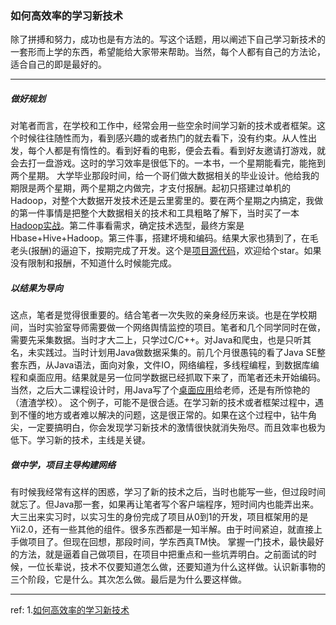 ### 如何高效率的学习新技术
除了拼搏和努力，成功也是有方法的。写这个话题，用以阐述下自己学习新技术的一套形而上学的东西，希望能给大家带来帮助。当然，每个人都有自己的方法论，适合自己的即是最好的。
***

##### 做好规划
对笔者而言，在学校和工作中，经常会用一些空余时间学习新的技术或者框架。这个时候往往随性而为，看到感兴趣的或者热门的就去看下，没有约束。从人性出发，每个人都是有惰性的。看到好看的电影，便会去看。看到好友邀请打游戏，就会去打一盘游戏。这时的学习效率是很低下的。一本书，一个星期能看完，能拖到两个星期。
大学毕业那段时间，给一个哥们做大数据相关的毕业设计。他给我的期限是两个星期，两个星期之内做完，才支付报酬。起初只搭建过单机的Hadoop，对整个大数据开发技术还是云里雾里的。要在两个星期之内搞定，我做的第一件事情是把整个大数据相关的技术和工具粗略了解下，当时买了一本[Hadoop实战](https://book.douban.com/subject/20275953/)。第二件事看需求，确定技术选型，最终方案是Hbase+Hive+Hadoop。第三件事，搭建坏境和编码。结果大家也猜到了，在毛老头(报酬)的逼迫下，按期完成了开发。这个是[项目源代码](https://github.com/gglinux/wifi)，欢迎给个star。如果没有限制和报酬，不知道什么时候能完成。



##### 以结果为导向
这点，笔者是觉得很重要的。结合笔者一次失败的亲身经历来谈。也是在学校期间，当时实验室导师需要做一个网络舆情监控的项目。笔者和几个同学同时在做，需要先采集数据。当时才大二上，只学过C/C++。对Java和爬虫，也是只听其名，未实践过。当时计划用Java做数据采集的。前几个月很愚钝的看了Java SE整套东西，从Java语法，面向对象，文件IO，网络编程，多线程编程，到数据库编程和桌面应用。结果就是另一位同学数据已经抓取下来了，而笔者还未开始编码。当然，之后大二课程设计时，用Java写了个[桌面应用](https://github.com/gglinux/xingwen)给老师，还是有所惊艳的（渣渣学校）。
这个例子，可能不是很合适。在学习新的技术或者框架过程中，遇到不懂的地方或者难以解决的问题，这是很正常的。如果在这个过程中，钻牛角尖，一定要搞明白，你会发现学习新技术的激情很快就消失殆尽。而且效率也极为低下。学习新的技术，主线是关键。



##### 做中学，项目主导构建网络
有时候我经常有这样的困惑，学习了新的技术之后，当时也能写一些，但过段时间就忘了。但Java那一套，如果再让笔者写个客户端程序，短时间内也能弄出来。
大三出来实习时，以实习生的身份完成了项目从0到1的开发，项目框架用的是Yii2.0，还有一些其他的组件。很多东西都是一知半解。由于时间紧迫，就直接上手做项目了。但现在回想，那段时间，学东西真TM快。
掌握一门技术，最快最好的方法，就是逼着自己做项目，在项目中把重点和一些坑弄明白。之前面试的时候，一位长辈说，技术不仅要知道怎么做，还要知道为什么这样做。认识新事物的三个阶段，它是什么。其次怎么做。最后是为什么要这样做。

---
ref:
1.[如何高效率的学习新技术](http://gglinux.com/2017/04/08/learn_new/)